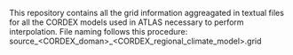 This repository contains all the grid information aggreagated in textual files for all the CORDEX models used in ATLAS necessary to perform interpolation. 
File naming follows this procedure: source_<CORDEX_doman>_<CORDEX_regional_climate_model>.grid
